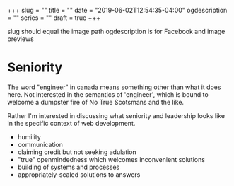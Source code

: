 +++
slug = ""
title = ""
date = "2019-06-02T12:54:35-04:00"
ogdescription = ""
series = ""
draft = true
+++

slug should equal the image path 
ogdescription is for Facebook and image previews
 
# Seniority

The word "engineer" in canada means something other than what it does here. Not interested in the semantics of 'engineer', which is bound to welcome a dumpster fire of No True Scotsmans and the like.

Rather I'm interested in discussing what seniority and leadership looks like in the specific context of web development.

- humility
- communication
- claiming credit but not seeking adulation
- "true" openmindedness which welcomes inconvenient solutions
- building of systems and processes
- appropriately-scaled solutions to answers